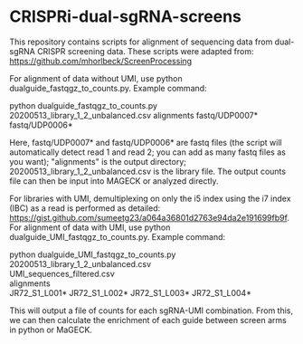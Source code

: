# CRISPRi-dual-sgRNA-screens

This repository contains scripts for alignment of sequencing data from dual-sgRNA CRISPR screening data. These scripts were adapted from: https://github.com/mhorlbeck/ScreenProcessing

For alignment of data without UMI, use python dualguide_fastqgz_to_counts.py. Example command:

python dualguide_fastqgz_to_counts.py 20200513_library_1_2_unbalanced.csv  alignments fastq/UDP0007* fastq/UDP0006*

Here, fastq/UDP0007* and fastq/UDP0006* are fastq files (the script will automatically detect read 1 and read 2; you can add as many fastq files as you want); "alignments" is the output directory; 20200513_library_1_2_unbalanced.csv is the library file. The output counts file can then be input into MAGECK or analyzed directly.


For libraries with UMI, demultiplexing on only the i5 index using the i7 index (IBC) as a read is performed as detailed: https://gist.github.com/sumeetg23/a064a36801d2763e94da2e191699fb9f. For alignment of data with UMI, use python dualguide_UMI_fastqgz_to_counts.py. Example command: 

python dualguide_UMI_fastqgz_to_counts.py 20200513_library_1_2_unbalanced.csv \
  UMI_sequences_filtered.csv \
  alignments \
  JR72_S1_L001* JR72_S1_L002* JR72_S1_L003* JR72_S1_L004*

This will output a file of counts for each sgRNA-UMI combination. From this, we can then calculate the enrichment of each guide between screen arms in python or MaGECK.



